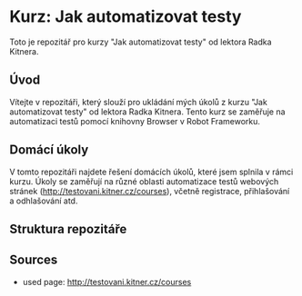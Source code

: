 # Kurz: Jak automatizovat testy

Toto je repozitář pro kurzy "Jak automatizovat testy" od lektora Radka Kitnera.

## Úvod
Vítejte v repozitáři, který slouží pro ukládání mých úkolů z kurzu "Jak automatizovat testy" od lektora Radka Kitnera. Tento kurz se zaměřuje na automatizaci testů pomocí knihovny Browser v Robot Frameworku.

## Domácí úkoly
V tomto repozitáři najdete řešení domácích úkolů, které jsem splnila v rámci kurzu. Úkoly se zaměřují na různé oblasti automatizace testů webových stránek (http://testovani.kitner.cz/courses), včetně registrace, přihlašování a odhlašování atd.

## Struktura repozitáře

## Sources
- used page: http://testovani.kitner.cz/courses
